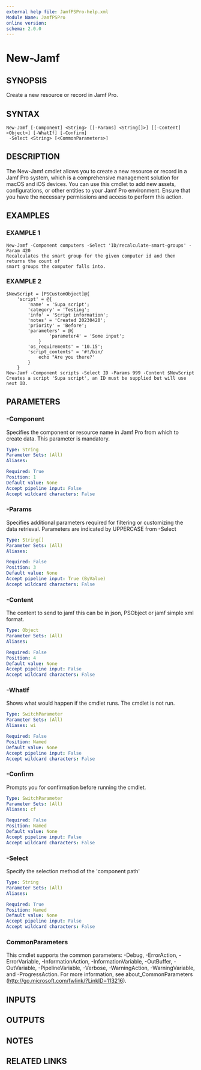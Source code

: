 ```yaml
---
external help file: JamfPSPro-help.xml
Module Name: JamfPSPro
online version:
schema: 2.0.0
---
```


# New-Jamf

## SYNOPSIS
Create a new resource or record in Jamf Pro.

## SYNTAX

```
New-Jamf [-Component] <String> [[-Params] <String[]>] [[-Content] <Object>] [-WhatIf] [-Confirm]
 -Select <String> [<CommonParameters>]
```

## DESCRIPTION
The New-Jamf cmdlet allows you to create a new resource or record in a Jamf Pro
system, which is a comprehensive management solution for macOS and iOS devices.
You can use this cmdlet to add new assets, configurations, or other entities to
your Jamf Pro environment.
Ensure that you have the necessary permissions and
access to perform this action.

## EXAMPLES

### EXAMPLE 1
```
New-Jamf -Component computers -Select 'ID/recalculate-smart-groups' -Param 420
Recalculates the smart group for the given computer id and then returns the count of
smart groups the computer falls into.
```

### EXAMPLE 2
```
$NewScript = [PSCustomObject]@{
    'script' = @{
        'name' = 'Supa script';
        'category' = 'Testing';
        'info' = 'Script information';
        'notes' = 'Created 20230420';
        'priority' = 'Before';
        'parameters' = @{
                'parameter4' = 'Some input';
            }
        'os_requirements' = '10.15';
        'script_contents' = '#!/bin/
            echo "Are you there?'
        }
    }
New-Jamf -Component scripts -Select ID -Params 999 -Content $NewScript
Creates a script 'Supa script', an ID must be supplied but will use next ID.
```

## PARAMETERS

### -Component
Specifies the component or resource name in Jamf Pro from which to create data.
This parameter is mandatory.

```yaml
Type: String
Parameter Sets: (All)
Aliases:

Required: True
Position: 1
Default value: None
Accept pipeline input: False
Accept wildcard characters: False
```

### -Params
Specifies additional parameters required for filtering or customizing the data
retrieval.
Parameters are indicated by UPPERCASE from -Select

```yaml
Type: String[]
Parameter Sets: (All)
Aliases:

Required: False
Position: 3
Default value: None
Accept pipeline input: True (ByValue)
Accept wildcard characters: False
```

### -Content
The content to send to jamf this can be in json, PSObject or jamf simple xml format.

```yaml
Type: Object
Parameter Sets: (All)
Aliases:

Required: False
Position: 4
Default value: None
Accept pipeline input: False
Accept wildcard characters: False
```

### -WhatIf
Shows what would happen if the cmdlet runs.
The cmdlet is not run.

```yaml
Type: SwitchParameter
Parameter Sets: (All)
Aliases: wi

Required: False
Position: Named
Default value: None
Accept pipeline input: False
Accept wildcard characters: False
```

### -Confirm
Prompts you for confirmation before running the cmdlet.

```yaml
Type: SwitchParameter
Parameter Sets: (All)
Aliases: cf

Required: False
Position: Named
Default value: None
Accept pipeline input: False
Accept wildcard characters: False
```

### -Select
Specify the selection method of the 'component path'

```yaml
Type: String
Parameter Sets: (All)
Aliases:

Required: True
Position: Named
Default value: None
Accept pipeline input: False
Accept wildcard characters: False
```

### CommonParameters
This cmdlet supports the common parameters: -Debug, -ErrorAction, -ErrorVariable, -InformationAction, -InformationVariable, -OutBuffer, -OutVariable, -PipelineVariable, -Verbose, -WarningAction, -WarningVariable, and -ProgressAction. 
For more information, see about_CommonParameters (http://go.microsoft.com/fwlink/?LinkID=113216).

## INPUTS

## OUTPUTS

## NOTES

## RELATED LINKS
